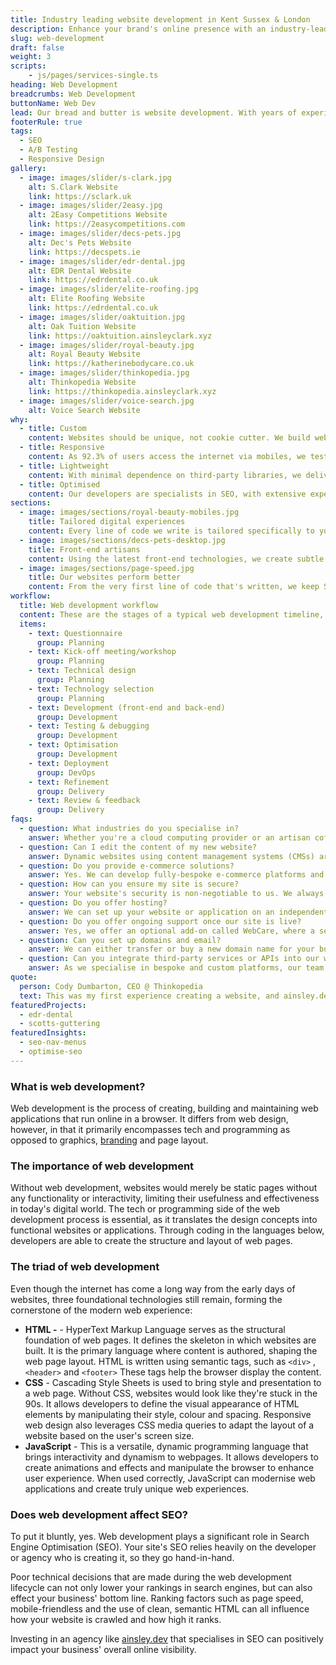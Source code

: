 ```yaml
---
title: Industry leading website development in Kent Sussex & London
description: Enhance your brand's online presence with an industry-leading website development tailored towards your business' unique needs.
slug: web-development
draft: false
weight: 3
scripts:
    - js/pages/services-single.ts
heading: Web Development
breadcrumbs: Web Development
buttonName: Web Dev
lead: Our bread and butter is website development. With years of experience in web design, development and technical SEO, we develop and sculpt custom-built, high-performing websites that transforms our clients into market leaders.
footerRule: true
tags:
  - SEO
  - A/B Testing
  - Responsive Design
gallery:
  - image: images/slider/s-clark.jpg
    alt: S.Clark Website
    link: https://sclark.uk
  - image: images/slider/2easy.jpg
    alt: 2Easy Competitions Website
    link: https://2easycompetitions.com
  - image: images/slider/decs-pets.jpg
    alt: Dec's Pets Website
    link: https://decspets.ie
  - image: images/slider/edr-dental.jpg
    alt: EDR Dental Website
    link: https://edrdental.co.uk
  - image: images/slider/elite-roofing.jpg
    alt: Elite Roofing Website
    link: https://edrdental.co.uk
  - image: images/slider/oaktuition.jpg
    alt: Oak Tuition Website
    link: https://oaktuition.ainsleyclark.xyz
  - image: images/slider/royal-beauty.jpg
    alt: Royal Beauty Website
    link: https://katherinebodycare.co.uk
  - image: images/slider/thinkopedia.jpg
    alt: Thinkopedia Website
    link: https://thinkopedia.ainsleyclark.xyz
  - image: images/slider/voice-search.jpg
    alt: Voice Search Website
why:
  - title: Custom
    content: Websites should be unique, not cookie cutter. We build websites for your unique needs instead of reaching for an off-the-shelf solution.
  - title: Responsive
    content: As 92.3% of users access the internet via mobiles, we test and tweak our clients' websites to ensure a seamless experience across all platforms.
  - title: Lightweight
    content: With minimal dependence on third-party libraries, we deliver high-speed, industry-standard HTML, CSS, and JavaScript, ensuring a lean codebase.
  - title: Optimised
    content: Our developers are specialists in SEO, with extensive experience in delivering top-performing, fully-optimised websites that rank high in search engines.
sections:
  - image: images/sections/royal-beauty-mobiles.jpg
    title: Tailored digital experiences
    content: Every line of code we write is tailored specifically to your needs and objectives. We use the most up-to-date industry best practices, ensuring high-quality digital experiences that resonate with your audience and drive real results for your business.
  - image: images/sections/decs-pets-desktop.jpg
    title: Front-end artisans
    content: Using the latest front-end technologies, we create subtle yet eye-catching animations and interactive elements to wow your audience from the moment they land on the page. No matter how complex your needs, our developers will craft you an immersive, seamless digital platform.
  - image: images/sections/page-speed.jpg
    title: Our websites perform better
    content: From the very first line of code that's written, we keep SEO, usability and page speed at the for-front of our builds. This results in lightning fast platforms that eliminate the frustration of slow page load times for your users.
workflow:
  title: Web development workflow
  content: These are the stages of a typical web development timeline, from the initial questionnaire to the delivery of your new website.
  items:
    - text: Questionnaire
      group: Planning
    - text: Kick-off meeting/workshop
      group: Planning
    - text: Technical design
      group: Planning
    - text: Technology selection
      group: Planning
    - text: Development (front-end and back-end)
      group: Development
    - text: Testing & debugging
      group: Development
    - text: Optimisation
      group: Development
    - text: Deployment
      group: DevOps
    - text: Refinement
      group: Delivery
    - text: Review & feedback
      group: Delivery
faqs:
  - question: What industries do you specialise in?
    answer: Whether you're a cloud computing provider or an artisan coffee shop, we can cater to any business, no matter how large or small.
  - question: Can I edit the content of my new website?
    answer: Dynamic websites using content management systems (CMSs) are in our highest service package, which gives you full control over every single word on your website. We primarily use [PayloadCMS](https://payloadcms.com/) or [Strapi](https://strapi.io/), an extremely swift platform, combined with SvelteKit as a front-end framework. However, we can use any platform you wish. **Link to CMS Page**
  - question: Do you provide e-commerce solutions?
    answer: Yes. We can develop fully-bespoke e-commerce platforms and integrate any marketing tools you need to see the visibility of your new website blossom. All content can be edited in the back-end of your website.
  - question: How can you ensure my site is secure?
    answer: Your website's security is non-negotiable to us. We always ensure your website is kept up to date with patches and are always renewing SSL certificates. We keep regular backups of your website's data and files to ensure that in the event of a security incident or data loss, we can quickly restore your website to its previous secure state.
  - question: Do you offer hosting?
    answer: We can set up your website or application on an independent server, ensuring speed and reliability. This will be backed up daily for peace of mind.
  - question: Do you offer ongoing support once our site is live?
    answer: Yes, we offer an optional add-on called WebCare, where a service level agreement (SLA) is implemented to ensure we continually monitor your new website and add any new features you desire. This service can be customised to work around your budget. **SiteCare+**
  - question: Can you set up domains and email?
    answer: We can either transfer or buy a new domain name for your business. Setting up a custom domain email, such as [hello@yourcompany.com](mailto:hello@yourcompany.com), is a separate charge but is a guaranteed way of gaining more leads and having a professional social handle.
  - question: Can you integrate third-party services or APIs into our website?
    answer: As we specialise in bespoke and custom platforms, our team is highly-experienced with integrating a vast array of back-end technologies that can help you streamline any process.
quote:
  person: Cody Dumbarton, CEO @ Thinkopedia
  text: This was my first experience creating a website, and ainsley.dev really helped me every step of the way. The level of detail they delivered on was incredible. The end result was 10 times better than I could have ever imagined. Highly recommend, will be in contact again! Thank you!
featuredProjects:
  - edr-dental
  - scotts-guttering
featuredInsights:
  - seo-nav-menus
  - optimise-seo
---
```


### What is web development?

Web development is the process of creating, building and maintaining web applications that run online in a browser. It
differs from web design, however, in that it primarily encompasses tech and programming as opposed to
graphics, [branding](http:///services/branding/) and page layout.

### The importance of web development

Without web development, websites would merely be static pages without any functionality or interactivity, limiting
their usefulness and effectiveness in today's digital world. The tech or programming side of the web development process
is essential, as it translates the design concepts into functional websites or applications. Through coding in the
languages below, developers are able to create the structure and layout of web pages.

### The triad of web development

Even though the internet has come a long way from the early days of websites, three foundational technologies still
remain, forming the cornerstone of the modern web experience:

- **HTML -** - HyperText Markup Language serves as the structural foundation of web pages. It defines the skeleton in
  which websites are built. It is the primary language where content is authored, shaping the web page layout. HTML is
  written using semantic tags, such as `<div>` , `<header>` and `<footer>` These tags help the browser display the
  content.
- **CSS** - Cascading Style Sheets is used to bring style and presentation to a web page. Without CSS, websites would
  look like they're stuck in the 90s. It allows developers to define the visual appearance of HTML elements by
  manipulating their style, colour and spacing. Responsive web design also leverages CSS media queries to adapt the
  layout of a website based on the user's screen size.
- **JavaScript** - This is a versatile, dynamic programming language that brings interactivity and dynamism to webpages.
  It allows developers to create animations and effects and manipulate the browser to enhance user experience. When used
  correctly, JavaScript can modernise web applications and create truly unique web experiences.

### Does web development affect SEO?

To put it bluntly, yes. Web development plays a significant role in Search Engine Optimisation (SEO). Your site's SEO
relies heavily on the developer or agency who is creating it, so they go hand-in-hand.

Poor technical decisions that are made during the web development lifecycle can not only lower your rankings in search
engines, but can also effect your business' bottom line. Ranking factors such as page speed, mobile-friendless and the
use of clean, semantic HTML can all influence how your website is crawled and how high it ranks.

Investing in an agency like [ainsley.dev](http://ainsley.dev) that specialises in SEO can positively impact your
business' overall online visibility.
